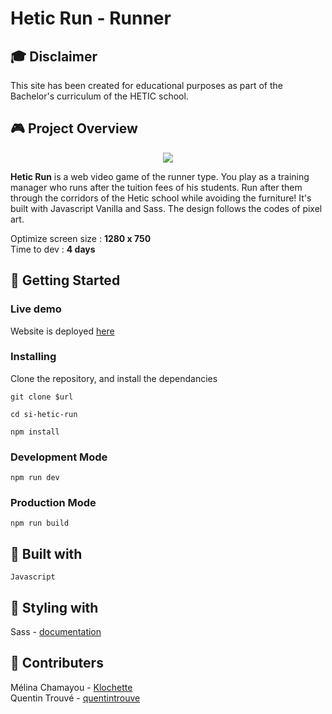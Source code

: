 # Hetic Run - Runner

## 🎓 Disclaimer

This site has been created for educational purposes as part of the Bachelor's curriculum of the HETIC school.

## 🎮 Project Overview
<p align="center">
  <img src="https://user-images.githubusercontent.com/47388675/80098162-b520a880-856c-11ea-86f7-066eb0bc5a6b.gif">
</p>

**Hetic Run** is a web video game of the runner type. You play as a training manager who runs after the tuition fees of his students. Run after them through the corridors of the Hetic school while avoiding the furniture! It's built with Javascript Vanilla and Sass. The design follows the codes of pixel art.

Optimize screen size : **1280 x 750**\
Time to dev : **4 days**

## 🚀 Getting Started

### Live demo

Website is deployed [here](https://hetic-run.netlify.com/)

### Installing

Clone the repository, and install the dependancies

```
git clone $url
```

```
cd si-hetic-run
```

```
npm install
```

### Development Mode

```
npm run dev
```

### Production Mode

```
npm run build
```

## 🔨 Built with

`Javascript`

## 🎨 Styling with

Sass - [documentation](https://sass-lang.com/documentation/)

## 👥 Contributers

Mélina Chamayou - [Klochette](https://github.com/Klochette)  
Quentin Trouvé - [quentintrouve](https://github.com/quentintrouve)
